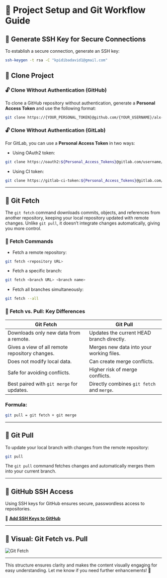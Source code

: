 # 🌟 **Project Setup and Git Workflow Guide**

## 🔑 **Generate SSH Key for Secure Connections**

To establish a secure connection, generate an SSH key:

```bash
ssh-keygen -t rsa -C "kpidibadavid1@gmail.com"
```

## 🚀 **Clone Project**

### 🔓 **Clone Without Authentication (GitHub)**

To clone a GitHub repository without authentication, generate a **Personal Access Token** and use the following format:

```bash
git clone https://{YOUR_PERSONAL_TOKEN}@github.com/{YOUR_USERNAME}/alx-zero_day.git
```

### 🔓 **Clone Without Authentication (GitLab)**

For GitLab, you can use a **Personal Access Token** in two ways:

- Using OAuth2 token:

```bash
git clone https://oauth2:${Personal_Access_Tokens}@gitlab.com/username/myrepo.git
```

- Using CI token:

```bash
git clone https://gitlab-ci-token:${Personal_Access_Tokens}@gitlab.com/username/myrepo.git
```

---

## 🔄 **Git Fetch**

The `git fetch` command downloads commits, objects, and references from another repository, keeping your local repository updated with remote changes. Unlike `git pull`, it doesn’t integrate changes automatically, giving you more control.

### 🔎 **Fetch Commands**

- Fetch a remote repository:

```bash
git fetch <repository URL>
```

- Fetch a specific branch:

```bash
git fetch <branch URL> <branch name>
```

- Fetch all branches simultaneously:

```bash
git fetch --all
```

### 🔁 **Fetch vs. Pull: Key Differences**

| **Git Fetch**                                  | **Git Pull**                               |
| ---------------------------------------------- | ------------------------------------------ |
| Downloads only new data from a remote.         | Updates the current HEAD branch directly.  |
| Gives a view of all remote repository changes. | Merges new data into your working files.   |
| Does not modify local data.                    | Can create merge conflicts.                |
| Safe for avoiding conflicts.                   | Higher risk of merge conflicts.            |
| Best paired with `git merge` for updates.      | Directly combines `git fetch` and `merge`. |

### **Formula**:

```bash
git pull = git fetch + git merge
```

---

## 🔄 **Git Pull**

To update your local branch with changes from the remote repository:

```bash
git pull
```

The `git pull` command fetches changes and automatically merges them into your current branch.

---

## 🔐 **GitHub SSH Access**

Using SSH keys for GitHub ensures secure, passwordless access to repositories.

📎 **[Add SSH Keys to GitHub](https://jdblischak.github.io/2014-09-18-chicago/novice/git/05-sshkeys.html#:~:text=Add%20your%20public%20key%20to%20GitHub&text=Login%20to%20github.com%20and,hit%20Add%20key%20to%20save.)**

---

## 🎨 **Visual: Git Fetch vs. Pull**

![Git Fetch](https://static.javatpoint.com/tutorial/git/images/git-fetch.png)

---

This structure ensures clarity and makes the content visually engaging for easy understanding. Let me know if you need further enhancements! 🌟
